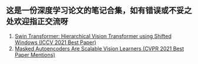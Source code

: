 ## 这是一份深度学习论文的笔记合集，如有错误或不妥之处欢迎指正交流呀



1. [Swin Transformer: Hierarchical Vision Transformer using Shifted Windows (ICCV 2021 Best Paper)](https://zhuanlan.zhihu.com/p/469360918/)
2. [Masked Autoencoders Are Scalable Vision Learners (CVPR 2021 Best Paper Mentions)](https://zhuanlan.zhihu.com/p/469514863/)
